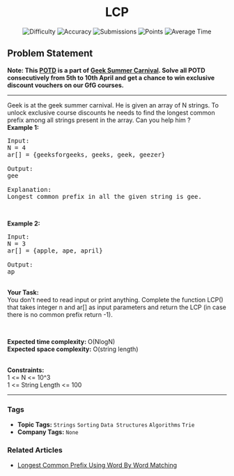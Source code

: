 <h1 align="center">LCP</h1>

<p align="center">
  <img alt="Difficulty" title="Difficulty" src="https://custom-icon-badges.demolab.com/badge/Difficulty: Medium-1F222E?style=for-the-badge&logoColor=white&logo=fire"/>
  <img alt="Accuracy" title="Accuracy" src="https://custom-icon-badges.demolab.com/badge/Accuracy: 49.42%25-1F222E?style=for-the-badge&logoColor=white&logo=target"/>
  <img alt="Submissions" title="Submissions" src="https://custom-icon-badges.demolab.com/badge/Submissions: 10K+-1F222E?style=for-the-badge&logoColor=white&logo=repo"/>
  <img alt="Points" title="Points" src="https://custom-icon-badges.demolab.com/badge/Points: 4-1F222E?style=for-the-badge&logoColor=white&logo=award"/>
  <img alt="Average Time" title="Average Time" src="https://custom-icon-badges.demolab.com/badge/Average%20Time: N/A-1F222E?style=for-the-badge&logoColor=white&logo=clock"/>
</p>

## Problem Statement

<b>Note: This [POTD](http://practice.geeksforgeeks.org/problem-of-the-day) is a part of [Geek Summer Carnival](https://practice.geeksforgeeks.org/summer-carnival-2022?utm_source=potd&utm_medium=problempage&utm_campaign=gsc22). Solve all POTD consecutively from 5th to 10th April and get a chance to win exclusive discount vouchers on our GfG courses.</b>

<hr>
Geek is at the geek summer carnival. He is given an array of N strings. To unlock exclusive course discounts he needs to find the longest common prefix among all strings present in the array. Can you help him ?

<br>
<b>Example 1:</b>

<pre>Input:
N = 4
ar[] = {geeksforgeeks, geeks, geek, geezer}

Output:
gee

Explanation: 
Longest common prefix in all the given string is gee. </pre>

 

<b>Example 2:</b>

<pre>Input:
N = 3
ar[] = {apple, ape, april}

Output:
ap</pre>

<br>
<b>Your Task:</b><br>
You don't need to read input or print anything. Complete the function LCP() that takes integer n and ar[] as input parameters and return the LCP (in case there is no common prefix return -1). 

 

<b>Expected time complexity: </b>O(NlogN)<br>
<b>Expected space complexity:</b> O(string length)

<br>
<b>Constraints:</b><br>
1 <= N <= 10^3<br>
1 <= String Length <= 100


<hr>

### Tags
- **Topic Tags:** `Strings` `Sorting` `Data Structures` `Algorithms` `Trie`
- **Company Tags:** `None`

### Related Articles
- [Longest Common Prefix Using Word By Word Matching](https://www.geeksforgeeks.org/longest-common-prefix-using-word-by-word-matching/)
